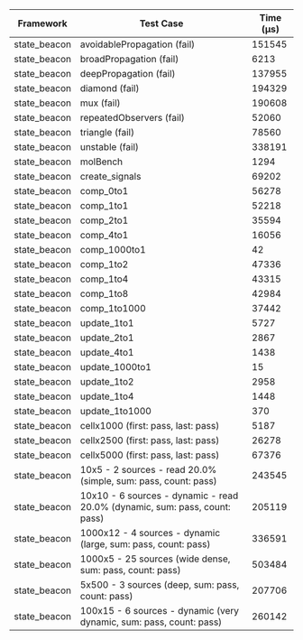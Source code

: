 | Framework | Test Case | Time (μs) |
| --- | --- | --- |
| state_beacon | avoidablePropagation (fail) | 151545 |
| state_beacon | broadPropagation (fail) | 6213 |
| state_beacon | deepPropagation (fail) | 137955 |
| state_beacon | diamond (fail) | 194329 |
| state_beacon | mux (fail) | 190608 |
| state_beacon | repeatedObservers (fail) | 52060 |
| state_beacon | triangle (fail) | 78560 |
| state_beacon | unstable (fail) | 338191 |
| state_beacon | molBench | 1294 |
| state_beacon | create_signals | 69202 |
| state_beacon | comp_0to1 | 56278 |
| state_beacon | comp_1to1 | 52218 |
| state_beacon | comp_2to1 | 35594 |
| state_beacon | comp_4to1 | 16056 |
| state_beacon | comp_1000to1 | 42 |
| state_beacon | comp_1to2 | 47336 |
| state_beacon | comp_1to4 | 43315 |
| state_beacon | comp_1to8 | 42984 |
| state_beacon | comp_1to1000 | 37442 |
| state_beacon | update_1to1 | 5727 |
| state_beacon | update_2to1 | 2867 |
| state_beacon | update_4to1 | 1438 |
| state_beacon | update_1000to1 | 15 |
| state_beacon | update_1to2 | 2958 |
| state_beacon | update_1to4 | 1448 |
| state_beacon | update_1to1000 | 370 |
| state_beacon | cellx1000 (first: pass, last: pass) | 5187 |
| state_beacon | cellx2500 (first: pass, last: pass) | 26278 |
| state_beacon | cellx5000 (first: pass, last: pass) | 67376 |
| state_beacon | 10x5 - 2 sources - read 20.0% (simple, sum: pass, count: pass) | 243545 |
| state_beacon | 10x10 - 6 sources - dynamic - read 20.0% (dynamic, sum: pass, count: pass) | 205119 |
| state_beacon | 1000x12 - 4 sources - dynamic (large, sum: pass, count: pass) | 336591 |
| state_beacon | 1000x5 - 25 sources (wide dense, sum: pass, count: pass) | 503484 |
| state_beacon | 5x500 - 3 sources (deep, sum: pass, count: pass) | 207706 |
| state_beacon | 100x15 - 6 sources - dynamic (very dynamic, sum: pass, count: pass) | 260142 |

